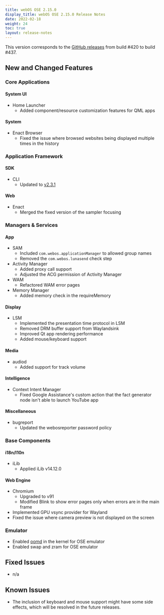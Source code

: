 ```yaml
---
title: webOS OSE 2.15.0
display_title: webOS OSE 2.15.0 Release Notes
date: 2022-02-18
weight: 24
toc: true
layout: release-notes
---
```


This version corresponds to the [GitHub releases](https://github.com/webosose/build-webos/releases) from build #420 to build #437.

## New and Changed Features

### Core Applications

#### System UI

  - Home Launcher
      - Added component/resource customization features for QML apps

#### System

  - Enact Browser
      - Fixed the issue where browsed websites being displayed multiple times in the history

### Application Framework

#### SDK

  - CLI
    - Updated to [v2.3.1](/docs/tools/sdk/cli/cli-release-notes/)

#### Web

  - Enact
      - Merged the fixed version of the sampler focusing

### Managers & Services

#### App

  - SAM
      - Included `com.webos.applicationManager` to allowed group names
      - Removed the `com.webos.lunasend` check step
  - Activity Manager
      - Added proxy call support
      - Adjusted the ACG permission of Activity Manager
  - WAM
      - Refactored WAM error pages
  - Memory Manager
      - Added memory check in the requireMemory

#### Display

  - LSM
      - Implemented the presentation time protocol in LSM
      - Removed DRM buffer support from Waylandsink
      - Improved Qt app rendering performance
      - Added mouse/keyboard support

#### Media

  - audiod
      - Added support for track volume

#### Intelligence

  - Context Intent Manager
      - Fixed Google Assistance's custom action that the fact generator node isn't able to launch YouTube app

#### Miscellaneous

  - bugreport
      - Updated the webosreporter password policy

### Base Components

#### i18n/l10n

  - iLib
      - Applied iLib v14.12.0

#### Web Engine

  - Chromium
      - Upgraded to v91
      - Modified Blink to show error pages only when errors are in the main frame
  - Implemented GPU vsync provider for Wayland
  - Fixed the issue where camera preview is not displayed on the screen

### Emulator

  - Enabled [oomd](http://manpages.ubuntu.com/manpages/impish/man1/oomd.1.html) in the kernel for OSE emulator
  - Enabled swap and zram for OSE emulator

## Fixed Issues

  - n/a

## Known Issues

  - The inclusion of keyboard and mouse support might have some side effects, which will be resolved in the future releases.
  